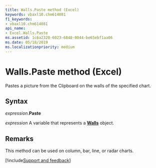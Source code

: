 ```yaml
---
title: Walls.Paste method (Excel)
keywords: vbaxl10.chm614081
f1_keywords:
- vbaxl10.chm614081
api_name:
- Excel.Walls.Paste
ms.assetid: 1c6a2320-6023-6840-0044-be65ebf1aa06
ms.date: 05/18/2019
ms.localizationpriority: medium
---
```



# Walls.Paste method (Excel)

Pastes a picture from the Clipboard on the walls of the specified chart. 


## Syntax

_expression_.**Paste**

_expression_ A variable that represents a **[Walls](Excel.Walls(object).md)** object.


## Remarks

This method can be used on column, bar, line, or radar charts.




[!include[Support and feedback](~/includes/feedback-boilerplate.md)]